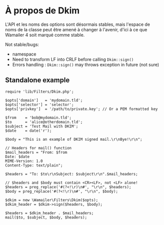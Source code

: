 
À propos de Dkim
=================

L'API et les noms des options sont désormais stables, mais l'espace de noms
de la classe peut être amené à changer à l'avenir, d'ici à ce que Wamailer 4
soit marqué comme stable.

Not stable/bugs:

 * namespace
 * Need to transform LF into CRLF before calling `Dkim::sign()`
 * Errors handling : `Dkim::sign()` may throws exception in future (not sure)


Standalone example
-------------------

    require 'lib/Filters/Dkim.php';

    $opts['domain']   = 'mydomain.tld';
    $opts['selector'] = 'selector';
    $opts['privkey']  = '/path/to/private.key'; // Or a PEM formatted key

    $from    = 'bob@mydomain.tld';
    $to      = 'alice@otherdomain.tld';
    $subject = 'Test Mail with DKIM';
    $date    = date('r');

    $body = "This is an example of DKIM signed mail.\r\nBye!\r\n";

    // Headers for mail() function
    $mail_headers = "From: $from
    Date: $date
    MIME-Version: 1.0
    Content-Type: text/plain";

    $headers = "To: $to\r\nSubject: $subject\r\n".$mail_headers;

    // $headers and $body must contain <CR><LF>, not <LF> alone!
    $headers = preg_replace('#(?<!\r)\n#', "\r\n", $headers);
    $body = preg_replace('#(?<!\r)\n#', "\r\n", $body);

    $dkim = new \Wamailer\Filters\Dkim($opts);
    $dkim_header = $dkim->sign($headers, $body);

    $headers = $dkim_header . $mail_headers;
    mail($to, $subject, $body, $headers);

